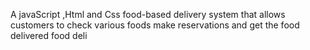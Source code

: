 A javaScript ,Html and Css food-based delivery system that allows customers to check various foods   make reservations and get the food delivered 
food deli



